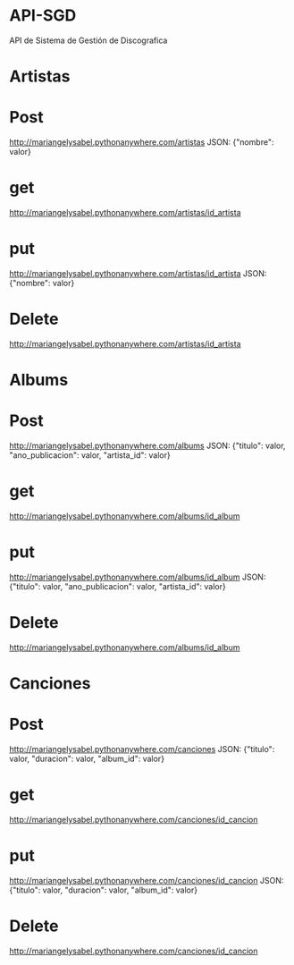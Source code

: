 # API-SGD
API de Sistema de Gestión de Discografica 
# Artistas
  # Post
  http://mariangelysabel.pythonanywhere.com/artistas
    JSON: {"nombre": valor}
  # get
  http://mariangelysabel.pythonanywhere.com/artistas/id_artista
  # put
  http://mariangelysabel.pythonanywhere.com/artistas/id_artista
    JSON: {"nombre": valor}
  # Delete
  http://mariangelysabel.pythonanywhere.com/artistas/id_artista

# Albums
  # Post
  http://mariangelysabel.pythonanywhere.com/albums
    JSON: {"titulo": valor, "ano_publicacion": valor, "artista_id": valor}
  # get
  http://mariangelysabel.pythonanywhere.com/albums/id_album
  # put
  http://mariangelysabel.pythonanywhere.com/albums/id_album
    JSON: {"titulo": valor, "ano_publicacion": valor, "artista_id": valor}
  # Delete
  http://mariangelysabel.pythonanywhere.com/albums/id_album

# Canciones
  # Post
  http://mariangelysabel.pythonanywhere.com/canciones
    JSON: {"titulo": valor, "duracion": valor, "album_id": valor}
  # get
  http://mariangelysabel.pythonanywhere.com/canciones/id_cancion
  # put
  http://mariangelysabel.pythonanywhere.com/canciones/id_cancion
    JSON: {"titulo": valor, "duracion": valor, "album_id": valor}
  # Delete
  http://mariangelysabel.pythonanywhere.com/canciones/id_cancion

